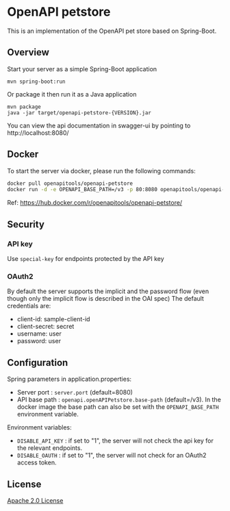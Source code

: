 # OpenAPI petstore

This is an implementation of the OpenAPI pet store based on Spring-Boot.

## Overview

Start your server as a simple Spring-Boot application
```
mvn spring-boot:run
```
Or package it then run it as a Java application
```
mvn package
java -jar target/openapi-petstore-{VERSION}.jar
```

You can view the api documentation in swagger-ui by pointing to  
http://localhost:8080/

## Docker

To start the server via docker, please run the following commands:
```sh
docker pull openapitools/openapi-petstore
docker run -d -e OPENAPI_BASE_PATH=/v3 -p 80:8080 openapitools/openapi-petstore
```

Ref: https://hub.docker.com/r/openapitools/openapi-petstore/

## Security

### API key
Use `special-key` for endpoints protected by the API key

### OAuth2
By default the server supports the implicit and the password flow (even though only the implicit flow is described in the OAI spec)
The default credentials are:
* client-id: sample-client-id
* client-secret: secret
* username: user
* password: user

## Configuration

Spring parameters in application.properties:
* Server port : `server.port` (default=8080)
* API base path : `openapi.openAPIPetstore.base-path` (default=/v3). In the docker image the base path can also be set with the `OPENAPI_BASE_PATH` environment variable.

Environment variables:
* `DISABLE_API_KEY` : if set to "1", the server will not check the api key for the relevant endpoints.
* `DISABLE_OAUTH` : if set to "1", the server will not check for an OAuth2 access token.

## License

[Apache 2.0 License](http://www.apache.org/licenses/LICENSE-2.0)